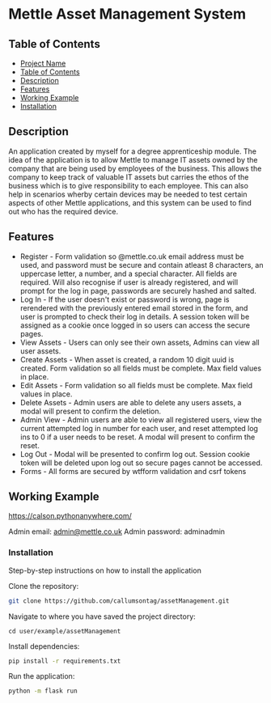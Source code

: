 # Mettle Asset Management System

## Table of Contents

- [Project Name](#project-name)
- [Table of Contents](#table-of-contents)
- [Description](#description)
- [Features](#features)
- [Working Example](#working-example)
- [Installation](#installation)

## Description

An application created by myself for a degree apprenticeship module. The idea of the application is to allow Mettle to manage IT assets owned by the company that are being used by employees of the business. This allows the company to keep track of valuable IT assets but carries the ethos of the business which is to give responsibility to each employee. This can also help in scenarios wherby certain devices may be needed to test certain aspects of other Mettle applications, and this system can be used to find out who has the required device.

## Features

- Register - Form validation so @mettle.co.uk email address must be used, and password must be secure and contain atleast 8 characters, an uppercase letter, a number, and a special character. All fields are required. Will also recognise if user is already registered, and will prompt for the log in page, passwords are securely hashed and salted.
- Log In - If the user doesn't exist or password is wrong, page is rerendered with the previously entered email stored in the form, and user is prompted to check their log in details. A session token will be assigned as a cookie once logged in so users can access the secure pages.
- View Assets - Users can only see their own assets, Admins can view all user assets.
- Create Assets - When asset is created, a random 10 digit uuid is created. Form validation so all fields must be complete. Max field values in place.
- Edit Assets - Form validation so all fields must be complete. Max field values in place.
- Delete Assets - Admin users are able to delete any users assets, a modal will present to confirm the deletion.
- Admin View - Admin users are able to view all registered users, view the current attempted log in number for each user, and reset attempted log ins to 0 if a user needs to be reset. A modal will present to confirm the reset.
- Log Out - Modal will be presented to confirm log out. Session cookie token will be deleted upon log out so secure pages cannot be accessed.
- Forms - All forms are secured by wtfform validation and csrf tokens

## Working Example

https://calson.pythonanywhere.com/

Admin email: admin@mettle.co.uk
Admin password: adminadmin

### Installation

Step-by-step instructions on how to install the application

Clone the repository:

```bash
git clone https://github.com/callumsontag/assetManagement.git
```

Navigate to where you have saved the project directory:

```
cd user/example/assetManagement
```

Install dependencies:

```bash
pip install -r requirements.txt
```

Run the application:

```bash
python -m flask run
```
